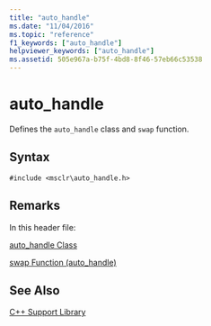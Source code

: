 ```yaml
---
title: "auto_handle"
ms.date: "11/04/2016"
ms.topic: "reference"
f1_keywords: ["auto_handle"]
helpviewer_keywords: ["auto_handle"]
ms.assetid: 505e967a-b75f-4bd8-8f46-57eb66c53538
---
```

# auto_handle

Defines the `auto_handle` class and `swap` function.

## Syntax

```
#include <msclr\auto_handle.h>
```

## Remarks

In this header file:

[auto_handle Class](../dotnet/auto-handle-class.md)

[swap Function (auto_handle)](../dotnet/swap-function-auto-handle.md)

## See Also

[C++ Support Library](../dotnet/cpp-support-library.md)